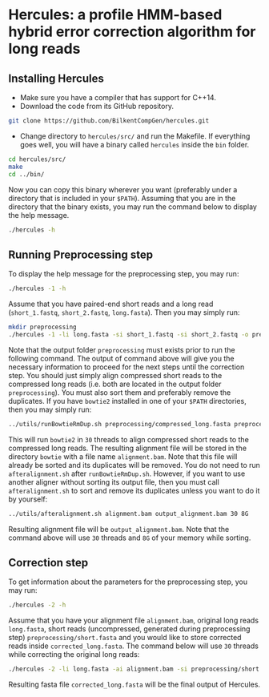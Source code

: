 # Hercules: a profile HMM-based hybrid error correction algorithm for long reads

## Installing Hercules

* Make sure you have a compiler that has support for C++14.
* Download the code from its GitHub repository.

```bash
git clone https://github.com/BilkentCompGen/hercules.git
```
*  Change directory to `hercules/src/` and run the Makefile. If everything goes well, you will have a binary called `hercules` inside the `bin` folder.

```bash
cd hercules/src/
make
cd ../bin/
```
Now you can copy this binary wherever you want (preferably under a directory that is included in your `$PATH`). Assuming that you are in the directory that the binary exists, you may run the command below to display the help message.

```bash
./hercules -h
```

## Running Preprocessing step

To display the help message for the preprocessing step, you may run:

```bash
./hercules -1 -h
```
Assume that you have paired-end short reads and a long read (`short_1.fastq`, `short_2.fastq`, `long.fasta`). Then you may simply run:

```bash
mkdir preprocessing
./hercules -1 -li long.fasta -si short_1.fastq -si short_2.fastq -o preprocessing/
```
Note that the output folder `preprocessing` must exists prior to run the following command. The output of command above will give you the necessary information to proceed for the next steps until the correction step. You should just simply align compressed short reads to the compressed long reads (i.e. both are located in the output folder `preprocessing`). You must also sort them and preferably remove the duplicates. If you have `bowtie2` installed in one of your `$PATH` directories, then you may simply run:

```bash
../utils/runBowtieRmDup.sh preprocessing/compressed_long.fasta preprocessing/compressed_short.fasta bowtie 30
```
This will run `bowtie2` in `30` threads to align compressed short reads to the compressed long reads. The resulting alignment file will be stored in the directory `bowtie` with a file name `alignment.bam`. Note that this file will already be sorted and its duplicates will be removed. You do not need to run `afteralignment.sh` after `runBowtieRmDup.sh`. However, if you want to use another aligner without sorting its output file, then you must call `afteralignment.sh` to sort and remove its duplicates unless you want to do it by yourself:

```bash
../utils/afteralignment.sh alignment.bam output_alignment.bam 30 8G
```
Resulting alignment file will be `output_alignment.bam`. Note that the command above will use `30` threads and `8G` of your memory while sorting.

## Correction step

To get information about the parameters for the preprocessing step, you may run:

```bash
./hercules -2 -h
```
Assume that you have your alignment file `alignment.bam`, original long reads `long.fasta`, short reads (uncompressed, generated during preprocessing step) `preprocessing/short.fasta` and you would like to store corrected reads inside `corrected_long.fasta`. The command below will use `30` threads while correcting the original long reads:

```bash
./hercules -2 -li long.fasta -ai alignment.bam -si preprocessing/short.fasta -t 30 -o corrected_long.fasta
```
Resulting fasta file `corrected_long.fasta` will be the final output of Hercules.
